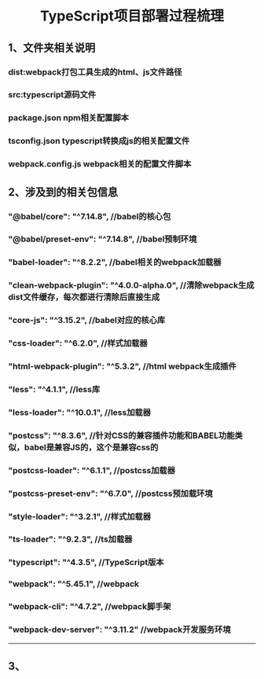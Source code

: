 # <center> TypeScript项目部署过程梳理 </center>

## 1、文件夹相关说明

### dist:webpack打包工具生成的html、js文件路径

### src:typescript源码文件

### package.json npm相关配置脚本

### tsconfig.json typescript转换成js的相关配置文件

### webpack.config.js webpack相关的配置文件脚本

## 2、涉及到的相关包信息

### "@babel/core": "^7.14.8", //babel的核心包

### "@babel/preset-env": "^7.14.8", //babel预制环境

### "babel-loader": "^8.2.2",       //babel相关的webpack加载器

### "clean-webpack-plugin": "^4.0.0-alpha.0", //清除webpack生成dist文件缓存，每次都进行清除后直接生成

### "core-js": "^3.15.2",                     //babel对应的核心库

### "css-loader": "^6.2.0",                   //样式加载器

### "html-webpack-plugin": "^5.3.2",          //html webpack生成插件

### "less": "^4.1.1",                         //less库

### "less-loader": "^10.0.1",                 //less加载器

### "postcss": "^8.3.6",                      //针对CSS的兼容插件功能和BABEL功能类似，babel是兼容JS的，这个是兼容css的

### "postcss-loader": "^6.1.1",               //postcss加载器

### "postcss-preset-env": "^6.7.0",           //postcss预加载环境

### "style-loader": "^3.2.1",                 //样式加载器

### "ts-loader": "^9.2.3",                    //ts加载器

### "typescript": "^4.3.5",                   //TypeScript版本

### "webpack": "^5.45.1",                     //webpack

### "webpack-cli": "^4.7.2",                  //webpack脚手架

### "webpack-dev-server": "^3.11.2"           //webpack开发服务环境

*****

## 3、
